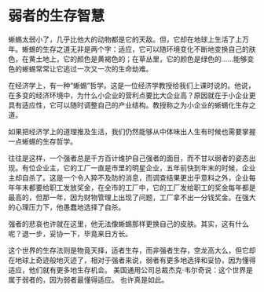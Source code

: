 # 弱者的生存智慧

蜥蜴太弱小了，几乎比他大的动物都是它的天敌。但，它却在地球上生活了上万年。蜥蜴的生存之道无非是两个字：适应，它可以随环境变化不断地变换自己的肤色，在黄土地上，它的颜色是黄褐色的；在草丛里，它的颜色是绿色的……能够变色的蜥蜴常常让它逃过一次又一次的生命劫难。

在经济学上，有一种“蜥蜴”哲学。这是一位经济学教授给我们上课时说的。他说，在多变的经济环境中，为什么小企业的营利点要比大企业高？原因就在于小企业更具有适应性，它可以随时调整自己的产业结构。教授称之为小企业的蜥蜴化生存之道。

如果把经济学上的道理推及生活，我们仍然能够从中体味出人生有时候也需要掌握一点蜥蜴的生存哲学。

往往是这样，一个强者总是千方百计维护自己强者的面目，而不甘以弱者的姿态出现。有位企业主，它的工厂一直是市里的明星企业，五年前快到年末的时候，企业主却自杀了。这是一个令人猝不及防的消息，而调查结果更出乎意料之外，企业每年年末都要给职工发放奖金，在全市的工厂中，它的工厂发给职工的奖金每年都是最高的，但那一年，因为财物管理上出现了问题，工厂拿不出一分钱奖金。在强大的心理压力下，他愚蠢地选择了自杀。

强者的悲哀也许就在这里，他无法像蜥蜴那样更换自己的皮肤。其实，这有什么呢？退一步，妥协一下，毕竟来日方长。

这个世界的生存法则是物竟天择，适者生存，而非强者生存，空龙高大么，但它却在地球上奇迹般地灭迹了，相对于强者来说，弱者有更多地选择和妥协，因为懂得适应，他们就有更多地生存机会。
  美国通用公司总裁杰克·韦尔奇说：这个世界是属于弱者的，因为弱者最懂得适应。
  也许真是如此。
  